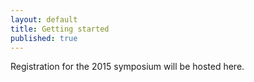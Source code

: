 ```yaml
---
layout: default
title: Getting started
published: true
---
```


Registration for the 2015 symposium will be hosted here.

<!--Official registration is closed now. You can still come, but we will not have planned lunch for you.-->

<!--
<iframe src="https://docs.google.com/forms/d/1EsYL7ehcoWu3qchOJc5nLrbEihV9eN5GHEKRCh7mCkk/viewform?embedded=true" width="760" height="500" frameborder="0" marginheight="0" marginwidth="0">Loading...</iframe> -->
